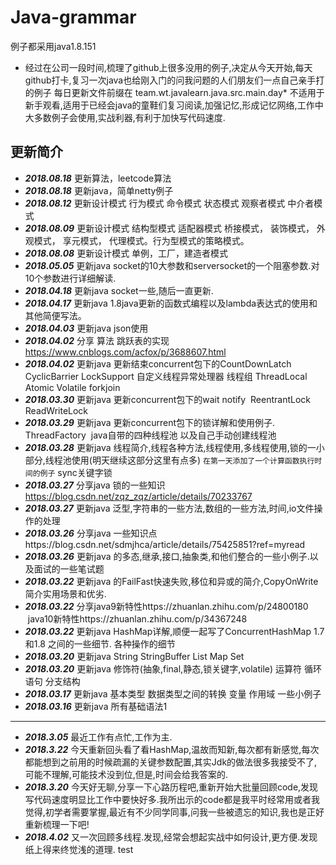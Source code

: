 # Java-grammar
例子都采用java1.8.151
* 经过在公司一段时间,梳理了github上很多没用的例子,决定从今天开始,每天github打卡,复习一次java也给刚入门的问我问题的人们朋友们一点自己亲手打的例子
每日更新文件前缀在 team.wt.javalearn.java.src.main.day* 不适用于新手观看,适用于已经会java的童鞋们复习阅读,加强记忆,形成记忆网络,工作中大多数例子会使用,实战利器,有利于加快写代码速度.
 ## 更新简介 
* **_2018.08.18_** 更新算法，leetcode算法
* **_2018.08.18_** 更新java，简单netty例子
* **_2018.08.12_** 更新设计模式 行为模式 命令模式 状态模式 观察者模式 中介者模式 
* **_2018.08.09_** 更新设计模式 结构型模式 适配器模式 桥接模式， 装饰模式， 外观模式， 享元模式， 代理模式。行为型模式的策略模式。
* **_2018.08.08_** 更新设计模式 单例，工厂，建造者模式
* **_2018.05.05_** 更新java socket的10大参数和serversocket的一个阻塞参数.对10个参数进行详细解读.
* **_2018.04.18_** 更新java socket一些,随后一直更新.
* **_2018.04.17_** 更新java 1.8java更新的函数式编程以及lambda表达式的使用和其他简便写法。
* **_2018.04.03_** 更新java json使用
* **_2018.04.02_** 分享 算法 跳跃表的实现 https://www.cnblogs.com/acfox/p/3688607.html
* **_2018.04.02_** 更新java 更新结束concurrent包下的CountDownLatch CyclicBarrier LockSupport 自定义线程异常处理器 线程组 ThreadLocal Atomic Volatile forkjoin 
* **_2018.03.30_** 更新java 更新concurrent包下的wait notify  ReentrantLock ReadWriteLock 
* **_2018.03.29_** 更新java 更新concurrent包下的锁详解和使用例子. ThreadFactory  java自带的四种线程池 以及自己手动创建线程池
* **_2018.03.28_** 更新java 线程简介,线程各种方法,线程使用,多线程使用,锁的一小部分,线程池使用(明天继续这部分这里有点多) `在第一天添加了一个计算函数执行时间的例子` sync关键字锁
* **_2018.03.27_** 分享java 锁的一些知识 https://blog.csdn.net/zqz_zqz/article/details/70233767
* **_2018.03.27_** 更新java 泛型,字符串的一些方法,数组的一些方法,时间,io文件操作的处理
* **_2018.03.26_** 分享java 一些知识点https://blog.csdn.net/sdmjhca/article/details/75425851?ref=myread
* **_2018.03.26_** 更新java 的多态,继承,接口,抽象类,和他们整合的一些小例子.以及面试的一些笔试题
* **_2018.03.22_** 更新java 的FailFast快速失败,移位和异或的简介,CopyOnWrite简介实用场景和优劣.
* **_2018.03.22_** 分享java9新特性https://zhuanlan.zhihu.com/p/24800180  java10新特性https://zhuanlan.zhihu.com/p/34367248
* **_2018.03.22_** 更新java HashMap详解,顺便一起写了ConcurrentHashMap 1.7和1.8 之间的一些细节. 各种操作的细节
* **_2018.03.20_** 更新java String StringBuffer List Map Set 
* **_2018.03.20_** 更新java 修饰符(抽象,final,静态,锁关键字,volatile) 运算符 循环语句 分支结构 
* **_2018.03.17_** 更新java 基本类型 数据类型之间的转换 变量 作用域 一些小例子
* **_2018.03.16_** 更新java 所有基础语法1
***
* **_2018.3.05_** 最近工作有点忙,工作为主.
* **_2018.3.22_** 今天重新回头看了看HashMap,温故而知新,每次都有新感觉,每次都能想到之前用的时候疏漏的关键参数配置,其实Jdk的做法很多我接受不了,可能不理解,可能技术没到位,但是,时间会给我答案的.
* **_2018.3.20_** 今天好无聊,分享一下心路历程吧,重新开始大批量回顾code,发现写代码速度明显比工作中要快好多.我所出示的code都是我平时经常用或者我觉得,初学者需要掌握,最近有不少同学同事,问我一些被遗忘的知识,我也是正好重新梳理一下吧!
* **_2018.4.02_** 又一次回顾多线程.发现,经常会想起实战中如何设计,更方便.发现纸上得来终觉浅的道理.
test
